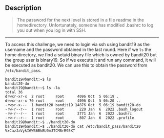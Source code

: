 ## Description

> The password for the next level is stored in a file readme in the homedirectory. Unfortunately, someone has modified .bashrc to log you out when you log in with SSH.
---

To access this challenge, we need to login via ssh using bandit19 as the username and the password obtained in the last round. Here if we `ls` the home directory, we find a setuid binary file which is owned by bandit20 but the group user is binary19. So if we execute it and run any command, it will be executed as bandit20. 
We can use this to obtain the password from `/etc/bandit_pass`.
    
    bandit19@bandit:~$ ls
    bandit20-do
    bandit19@bandit:~$ ls -la
    total 36
    drwxr-xr-x  2 root     root      4096 Oct  5 06:19 .
    drwxr-xr-x 70 root     root      4096 Oct  5 06:20 ..
    -rwsr-x---  1 bandit20 bandit19 14876 Oct  5 06:19 bandit20-do
    -rw-r--r--  1 root     root       220 Jan  6  2022 .bash_logout
    -rw-r--r--  1 root     root      3771 Jan  6  2022 .bashrc
    -rw-r--r--  1 root     root       807 Jan  6  2022 .profile
    bandit19@bandit:~$ ./bandit20-do
    bandit19@bandit:~$ ./bandit20-do cat /etc/bandit_pass/bandit20
    VxCazJaVykI6W36BkBU0mJTCM8rR95XT
